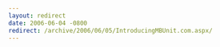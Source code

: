 ```yaml
---
layout: redirect
date: 2006-06-04 -0800
redirect: /archive/2006/06/05/IntroducingMBUnit.com.aspx/
---
```

